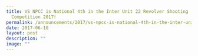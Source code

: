 ```yaml
---
title: VS NPCC is National 4th in the Inter Unit 22 Revolver Shooting
  Competition 2017!
permalink: /announcements/2017/vs-npcc-is-national-4th-in-the-inter-unit-22-revolver-shooting-competition-2017/
date: 2017-06-10
layout: post
description: ""
image: ""
---
```

